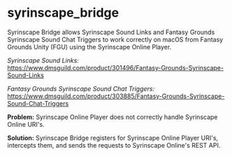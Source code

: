 # syrinscape_bridge

Syrinscape Bridge allows Syrinscape Sound Links and Fantasy Grounds Syrinscape Sound Chat Triggers to work correctly on macOS from Fantasy Grounds Unity (FGU) using the Syrinscape Online Player.

<i>Syrinscape Sound Links:</i> https://www.dmsguild.com/product/301496/Fantasy-Grounds-Syrinscape-Sound-Links

<i>Fantasy Grounds Syrinscape Sound Chat Triggers:</i> https://www.dmsguild.com/product/303885/Fantasy-Grounds-Syrinscape-Sound-Chat-Triggers

<b>Problem:</b> Syrinscape Online Player does not correctly handle Syrinscape Online URI's.

<b>Solution:</b> Syrinscape Bridge registers for Syrinscape Online Player URI's, intercepts them, and sends the requests to Syrinscape Online's REST API.
